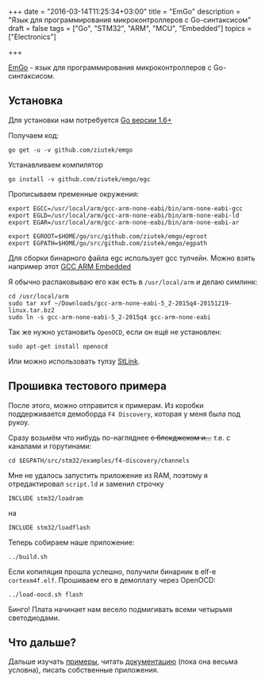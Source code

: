 +++
date = "2016-03-14T11:25:34+03:00"
title = "EmGo"
description = "Язык для программирования микроконтроллеров с Go-синтаксисом"
draft = false
tags = ["Go", "STM32", "ARM", "MCU", "Embedded"]
topics = ["Electronics"]

+++

[EmGo](https://github.com/ziutek/emgo) - язык для программирования микроконтроллеров с Go-синтаксисом.

<!--more-->

## Установка

Для установки нам потребуется [Go версии 1.6+](https://golang.org/dl/)

Получаем код:

    go get -u -v github.com/ziutek/emgo

Устанавливаем компилятор

    go install -v github.com/ziutek/emgo/egc

Прописываем пременные окружения:

```
export EGCC=/usr/local/arm/gcc-arm-none-eabi/bin/arm-none-eabi-gcc
export EGLD=/usr/local/arm/gcc-arm-none-eabi/bin/arm-none-eabi-ld
export EGAR=/usr/local/arm/gcc-arm-none-eabi/bin/arm-none-eabi-ar

export EGROOT=$HOME/go/src/github.com/ziutek/emgo/egroot
export EGPATH=$HOME/go/src/github.com/ziutek/emgo/egpath
```

Для сборки бинарного файла egc использует gcc тулчейн. Можно взять например этот [GCC ARM Embedded](https://launchpad.net/gcc-arm-embedded)

Я обычно распаковываю его как есть в `/usr/local/arm` и делаю симлинк:

```
cd /usr/local/arm
sudo tar xvf ~/Downloads/gcc-arm-none-eabi-5_2-2015q4-20151219-linux.tar.bz2
sudo ln -s gcc-arm-none-eabi-5_2-2015q4 gcc-arm-none-eabi
```

Так же нужно установить `OpenOCD`, если он ещё не установлен:

    sudo apt-get install openocd

Или можно использовать тулзу [StLink](https://github.com/texane/stlink).


## Прошивка тестового примера

После этого, можно отправится к примерам. Из коробки поддерживается демоборда `F4 Discovery`, которая у меня была под рукоу.

Сразу возьмём что нибудь по-нагляднее <del>с блекджеком и...</del> т.е. с каналами и горутинами:

    cd $EGPATH/src/stm32/examples/f4-discovery/channels

Мне не удалось запустить приложение из RAM, поэтому я отредактировал `script.ld` и заменил строчку

    INCLUDE stm32/loadram

на

    INCLUDE stm32/loadflash

Теперь собираем наше приложение:

    ../build.sh

Если копиляция прошла успешно, получили бинарник в elf-е `cortexm4f.elf`. Прошиваем его в демоплату через OpenOCD:

    ../load-oocd.sh flash

Бинго! Плата начинает нам весело подмигивать всеми четырьмя светодиодами.

## Что дальше?

Дальше изучать [примеры](https://github.com/ziutek/emgo/tree/master/egpath/src/stm32/examples), читать [документацию](https://sites.google.com/site/embeddedgo/) (пока она весьма условна), писать собственные приложения.

